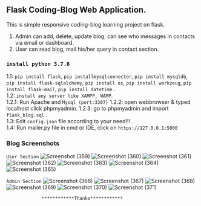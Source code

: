 ## Flask Coding-Blog Web Application.
This is simple responsive coding-blog learning project on flask.

1. Admin can add, delete, update blog, can see who messages in contacts via email or dashboard.
2. User can read blog, mail his/her query in contact section.

### `install python 3.7.6`
1.1: `pip install flask`, `pip installmysqlconnector`,
`pip install mysqldb`, `pip install flask-sqlalchemy`,
 `pip install os`, `pip install werkzeug`, 
  `pip install flask-mail`, `pip install datetime`
.\
1.2: `install any server like XAMPP, WAMP`.\
	1.2.1: Run Apache and `Mysql (port:3307)`
	1.2.2: open webbrowser & typed localhost click phpmyadmin.
	1.2.3: go to phpmyadmin and import `flask_blog.sql`
 .\
1.3: Edit `config.json` file according to your need!!!
.\
1.4: Run mailer.py file in cmd or IDE, click on `https://127.0.0.1:5000`

### Blog Screenshots
`User Section`
![Screenshot (359)](https://github.com/amar6228/flask_blog/assets/63671705/73a46739-eb78-4863-ad66-bad873eb7ee7)
![Screenshot (360)](https://github.com/amar6228/flask_blog/assets/63671705/58993962-12f4-4b8f-9da0-da2afbdd92a7)
![Screenshot (361)](https://github.com/amar6228/flask_blog/assets/63671705/8c9f561f-4ef0-4902-904a-548e27a598e8)
![Screenshot (362)](https://github.com/amar6228/flask_blog/assets/63671705/52b23821-1a73-4d33-9c48-1e4e7e17d92f)
![Screenshot (363)](https://github.com/amar6228/flask_blog/assets/63671705/3aedc843-f45e-4a96-8f3c-3b728833253f)
![Screenshot (364)](https://github.com/amar6228/flask_blog/assets/63671705/c67cf29e-bbfc-45dd-afa8-b346a10db4b4)
![Screenshot (365)](https://github.com/amar6228/flask_blog/assets/63671705/080cf529-722a-40eb-81e1-e667db2d0807)


`Admin Section`
![Screenshot (366)](https://github.com/amar6228/flask_blog/assets/63671705/4be0a36d-f1c7-46c9-a77f-89700978c95f)
![Screenshot (367)](https://github.com/amar6228/flask_blog/assets/63671705/6057d254-83e1-4dda-96f0-635df6fe96e8)
![Screenshot (368)](https://github.com/amar6228/flask_blog/assets/63671705/817a61e0-78db-422a-9446-f09830d56f6b)
![Screenshot (369)](https://github.com/amar6228/flask_blog/assets/63671705/1f43232b-c840-47f7-9720-ac63b1d47c7c)
![Screenshot (370)](https://github.com/amar6228/flask_blog/assets/63671705/87a13b0b-10f9-4993-851a-4890ec40518f)
![Screenshot (371)](https://github.com/amar6228/flask_blog/assets/63671705/38fce64c-5cec-42c7-83e1-7e4ded3f25cc)
			     
				 ************Thanks************
